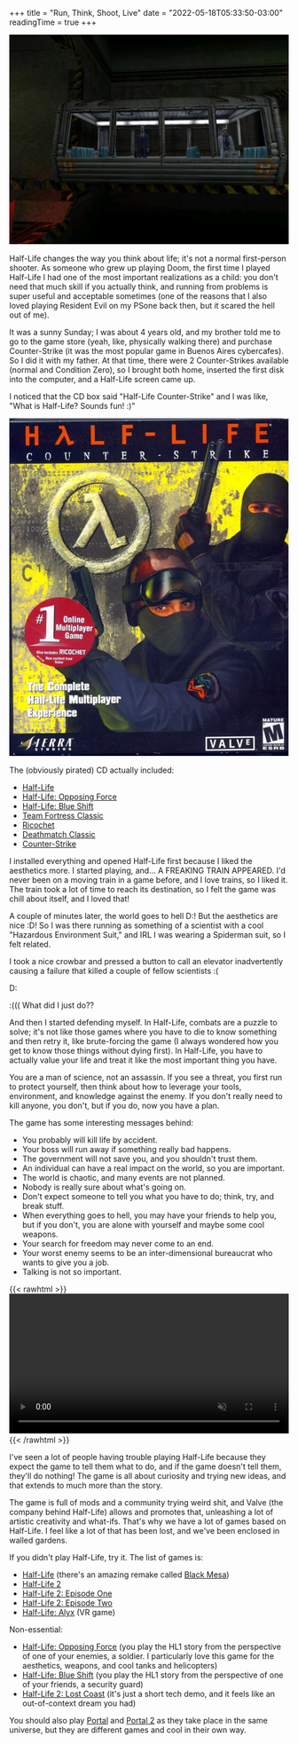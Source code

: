 +++
title = "Run, Think, Shoot, Live"
date = "2022-05-18T05:33:50-03:00"
readingTime = true
+++

![Train with G-Man and a scientist inside](train.jpg)

Half-Life changes the way you think about life; it's not a normal first-person shooter. As someone who grew up playing Doom, the first time I played Half-Life I had one of the most important realizations as a child: you don't need that much skill if you actually think, and running from problems is super useful and acceptable sometimes (one of the reasons that I also loved playing Resident Evil on my PSone back then, but it scared the hell out of me).

It was a sunny Sunday; I was about 4 years old, and my brother told me to go to the game store (yeah, like, physically walking there) and purchase Counter-Strike (it was the most popular game in Buenos Aires cybercafes). So I did it with my father. At that time, there were 2 Counter-Strikes available (normal and Condition Zero), so I brought both home, inserted the first disk into the computer, and a Half-Life screen came up.

I noticed that the CD box said "Half-Life Counter-Strike" and I was like, "What is Half-Life? Sounds fun! :)"

![Half-Life Counter-Strike CD Front Cover](cd.jpg)

The (obviously pirated) CD actually included:

- [Half-Life](https://store.steampowered.com/app/70/HalfLife/)
- [Half-Life: Opposing Force](https://store.steampowered.com/app/50/HalfLife_Opposing_Force/)
- [Half-Life: Blue Shift](https://store.steampowered.com/app/130/HalfLife_Blue_Shift/)
- [Team Fortress Classic](https://store.steampowered.com/app/20/Team_Fortress_Classic/)
- [Ricochet](https://store.steampowered.com/app/60/Ricochet/)
- [Deathmatch Classic](https://store.steampowered.com/app/40/Deathmatch_Classic/)
- [Counter-Strike](https://store.steampowered.com/app/10/CounterStrike/)

I installed everything and opened Half-Life first because I liked the aesthetics more. I started playing, and... A FREAKING TRAIN APPEARED. I'd never been on a moving train in a game before, and I love trains, so I liked it. The train took a lot of time to reach its destination, so I felt the game was chill about itself, and I loved that!

A couple of minutes later, the world goes to hell D:! But the aesthetics are nice :D! So I was there running as something of a scientist with a cool "Hazardous Environment Suit," and IRL I was wearing a Spiderman suit, so I felt related.

I took a nice crowbar and pressed a button to call an elevator inadvertently causing a failure that killed a couple of fellow scientists :(

D:

:((( What did I just do??

And then I started defending myself. In Half-Life, combats are a puzzle to solve; it's not like those games where you have to die to know something and then retry it, like brute-forcing the game (I always wondered how you get to know those things without dying first). In Half-Life, you have to actually value your life and treat it like the most important thing you have.

You are a man of science, not an assassin. If you see a threat, you first run to protect yourself, then think about how to leverage your tools, environment, and knowledge against the enemy. If you don't really need to kill anyone, you don't, but if you do, now you have a plan.

The game has some interesting messages behind:

- You probably will kill life by accident.
- Your boss will run away if something really bad happens.
- The government will not save you, and you shouldn't trust them.
- An individual can have a real impact on the world, so you are important.
- The world is chaotic, and many events are not planned.
- Nobody is really sure about what's going on.
- Don't expect someone to tell you what you have to do; think, try, and break stuff.
- When everything goes to hell, you may have your friends to help you, but if you don't, you are alone with yourself and maybe some cool weapons.
- Your search for freedom may never come to an end.
- Your worst enemy seems to be an inter-dimensional bureaucrat who wants to give you a job.
- Talking is not so important.

{{< rawhtml >}}
<video src="/blog/half-life/mashup.webm" width="100%" preload autoplay muted playsinline loop></video>
{{< /rawhtml >}}

I've seen a lot of people having trouble playing Half-Life because they expect the game to tell them what to do, and if the game doesn't tell them, they'll do nothing! The game is all about curiosity and trying new ideas, and that extends to much more than the story.

The game is full of mods and a community trying weird shit, and Valve (the company behind Half-Life) allows and promotes that, unleashing a lot of artistic creativity and what-ifs. That's why we have a lot of games based on Half-Life. I feel like a lot of that has been lost, and we've been enclosed in walled gardens.

If you didn't play Half-Life, try it. The list of games is:

- [Half-Life](https://store.steampowered.com/app/70/HalfLife/) (there's an amazing remake called [Black Mesa](https://store.steampowered.com/app/362890/Black_Mesa/))
- [Half-Life 2](https://store.steampowered.com/app/220/HalfLife_2/)
- [Half-Life 2: Episode One](https://store.steampowered.com/app/380/HalfLife_2_Episode_One/)
- [Half-Life 2: Episode Two](https://store.steampowered.com/app/420/HalfLife_2_Episode_Two/)
- [Half-Life: Alyx](https://store.steampowered.com/app/546560/HalfLife_Alyx/) (VR game)

Non-essential:

- [Half-Life: Opposing Force](https://store.steampowered.com/app/50/HalfLife_Opposing_Force/) (you play the HL1 story from the perspective of one of your enemies, a soldier. I particularly love this game for the aesthetics, weapons, and cool tanks and helicopters)
- [Half-Life: Blue Shift](https://store.steampowered.com/app/130/HalfLife_Blue_Shift/) (you play the HL1 story from the perspective of one of your friends, a security guard)
- [Half-Life 2: Lost Coast](https://store.steampowered.com/app/340/HalfLife_2_Lost_Coast/) (it's just a short tech demo, and it feels like an out-of-context dream you had)

You should also play [Portal](https://store.steampowered.com/app/400/Portal/) and [Portal 2](https://store.steampowered.com/app/620/Portal_2/) as they take place in the same universe, but they are different games and cool in their own way.
